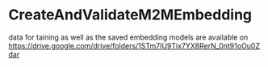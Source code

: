 # CreateAndValidateM2MEmbedding

data for taining as well as the saved embedding models are available on
https://drive.google.com/drive/folders/1STm7IU9Tix7YX8RerN_0nt91oOu0Zdar
